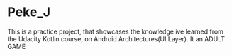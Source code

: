 # Peke_J
This is a practice project, that showcases the knowledge ive learned from the Udacity Kotlin course, on Android Architectures(UI Layer). It an ADULT GAME
